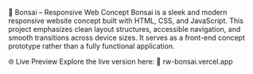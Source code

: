 🌿 Bonsai – Responsive Web Concept
Bonsai is a sleek and modern responsive website concept built with HTML, CSS, and JavaScript. This project emphasizes clean layout structures, accessible navigation, and smooth transitions across device sizes. It serves as a front-end concept prototype rather than a fully functional application.

🌐 Live Preview
Explore the live version here:
🔗 rw-bonsai.vercel.app